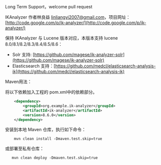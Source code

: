 Long Term Support，welcome pull request

IKAnalyzer 作者林良益 [linliangyi2007@gmail.com](linliangyi2007@gmail.com)，项目网址：[http://code.google.com/p/ik-analyzer/](http://code.google.com/p/ik-analyzer/)

保持 IKAnalyzer 与 Lucene 版本对应，本版本支持 lucene 8.0/8.1/8.2/8.3/8.4/8.5/8.6：
- Solr 支持: [https://github.com/magese/ik-analyzer-solr](https://github.com/magese/ik-analyzer-solr)
- Elasticsearch 支持：[https://github.com/medcl/elasticsearch-analysis-ik](https://github.com/medcl/elasticsearch-analysis-ik)

Maven用法：

将以下依赖加入工程的 pom.xml中的依赖部分。

```xml
    <dependency>
        <groupId>org.example.ik-analyzer</groupId>
        <artifactId>ik-analyzer</artifactId>
        <version>8.6.0</version>
    </dependency>
```

安装到本地 Maven 仓库，执行如下命令：

```shell
    mvn clean install -Dmaven.test.skip=true
```
或部署至私有仓库：

```shell
   mvn clean deploy -Dmaven.test.skip=true
```

